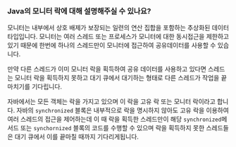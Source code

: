 ### Java의 모니터 락에 대해 설명해주실 수 있나요?

모니터는 내부에서 상호 배제가 보장되는 일련의 연산 집합을 포함하는 추상화된 데이터 타입입니다. 모니터는 여러 스레드 또는 프로세스가 모니터에 대한 동시접근을 제한하고 있기 때문에 한번에 하나의 스레드만이 모니터에 접근하여 
공유데이터를 사용할 수 있습니다. 

만약 다른 스레드가 이미 모니터 락을 획득하여 공유 데이터를 사용하고 있다면 스레드는 모니터 락을 획득하지 못하고 대기 큐에서 대기하는 형태로 다른 스레드가 작업을 끝마치기를 기다립니다. 


자바에서는 모든 객체는 락을 가지고 있으며 이 락을 고유 락 또는 모니터 락이라고 합니다. 자바의 `synchronized` 블록은 내부적으로 락을 명시하지 않아도 고유 락을 이용하여 여러 스레드의 접근을 제어하는데 이 때 락을 획득한 스레드만이 해당 `synchronized`메서드
또는 `synchornized` 블록의 코드를 수행할 수 있으며 락을 획득하지 못한 스레드들은 대기 큐에서 이를 끝마칠 때까지 기다리게됩니다.

